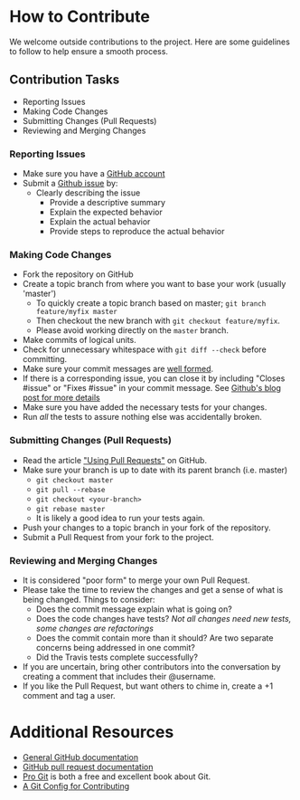 # How to Contribute

We welcome outside contributions to the project. Here are some guidelines to follow to help ensure a smooth process.

## Contribution Tasks

* Reporting Issues
* Making Code Changes
* Submitting Changes (Pull Requests)
* Reviewing and Merging Changes

### Reporting Issues

* Make sure you have a [GitHub account](https://github.com/signup/free)
* Submit a [Github issue](./issues) by:
  * Clearly describing the issue
    * Provide a descriptive summary
    * Explain the expected behavior
    * Explain the actual behavior
    * Provide steps to reproduce the actual behavior

### Making Code Changes

* Fork the repository on GitHub
* Create a topic branch from where you want to base your work (usually 'master')
  * To quickly create a topic branch based on master; `git branch feature/myfix master`
  * Then checkout the new branch with `git checkout feature/myfix`.
  * Please avoid working directly on the `master` branch.
* Make commits of logical units.
* Check for unnecessary whitespace with `git diff --check` before committing.
* Make sure your commit messages are [well formed](http://tbaggery.com/2008/04/19/a-note-about-git-commit-messages.html).
* If there is a corresponding issue, you can close it by including "Closes #issue" or "Fixes #issue" in your commit message. See [Github's blog post for more details](https://github.com/blog/1386-closing-issues-via-commit-messages)
* Make sure you have added the necessary tests for your changes.
* Run _all_ the tests to assure nothing else was accidentally broken.

### Submitting Changes (Pull Requests)

* Read the article ["Using Pull Requests"](https://help.github.com/articles/using-pull-requests) on GitHub.
* Make sure your branch is up to date with its parent branch (i.e. master)
  * `git checkout master`
  * `git pull --rebase`
  * `git checkout <your-branch>`
  * `git rebase master`
  * It is likely a good idea to run your tests again.
* Push your changes to a topic branch in your fork of the repository.
* Submit a Pull Request from your fork to the project.

### Reviewing and Merging Changes

* It is considered "poor form" to merge your own Pull Request.
* Please take the time to review the changes and get a sense of what is being changed. Things to consider:
  * Does the commit message explain what is going on?
  * Does the code changes have tests? _Not all changes need new tests, some changes are refactorings_
  * Does the commit contain more than it should? Are two separate concerns being addressed in one commit?
  * Did the Travis tests complete successfully?
* If you are uncertain, bring other contributors into the conversation by creating a comment that includes their @username.
* If you like the Pull Request, but want others to chime in, create a +1 comment and tag a user.

# Additional Resources

* [General GitHub documentation](http://help.github.com/)
* [GitHub pull request documentation](http://help.github.com/send-pull-requests/)
* [Pro Git](http://git-scm.com/book) is both a free and excellent book about Git.
* [A Git Config for Contributing](http://ndlib.github.io/practices/my-typical-per-project-git-config/)

